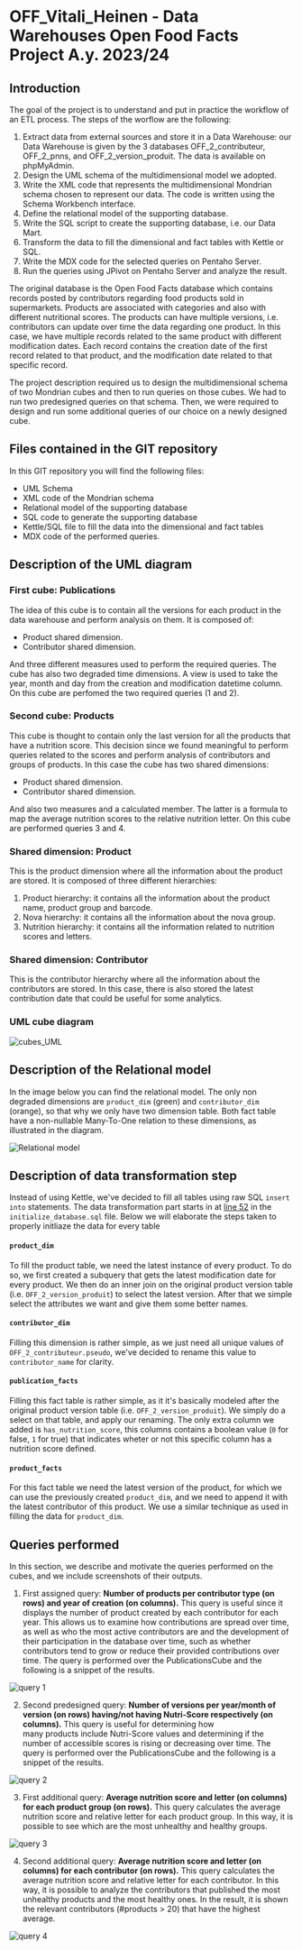 # OFF_Vitali_Heinen - Data Warehouses Open Food Facts Project A.y. 2023/24

## Introduction
The goal of the project is to understand and put in practice the workflow of an ETL process.
The steps of the worflow are the following:
1. Extract data from external sources and store it in a Data Warehouse: our Data Warehouse is given by the 3 databases OFF_2_contributeur, OFF_2_pnns, and OFF_2_version_produit. The data is available on phpMyAdmin.
2. Design the UML schema of the multidimensional model we adopted.
3. Write the XML code that represents the multidimensional Mondrian schema chosen to represent our data. The code is written using the Schema Workbench interface.
4. Define the relational model of the supporting database.
5. Write the SQL script to create the supporting database, i.e. our Data Mart.
6. Transform the data to fill the dimensional and fact tables with Kettle or SQL.
7. Write the MDX code for the selected queries on Pentaho Server.
8. Run the queries using JPivot on Pentaho Server and analyze the result.

The original database is the Open Food Facts database which contains records posted by contributors regarding food products sold in supermarkets. Products are associated with categories and also with different nutritional scores. The products can have multiple versions, i.e. contributors can update over time the data regarding one product. In this case, we have multiple records related to the same product with different modification dates. Each record contains the creation date of the first record related to that product, and the modification date related to that specific record.

The project description required us to design the multidimensional schema of two Mondrian cubes and then to run queries on those cubes. We had to run two predesigned queries on that schema.
Then, we were required to design and run some additional queries of our choice on a newly designed cube.

## Files contained in the GIT repository
In this GIT repository you will find the following files:
- UML Schema
- XML code of the Mondrian schema
- Relational model of the supporting database
- SQL code to generate the supporting database
- Kettle/SQL file to fill the data into the dimensional and fact tables
- MDX code of the performed queries.

## Description of the UML diagram
### First cube: Publications 

The idea of this cube is to contain all the versions for each product in the data warehouse and perform analysis on them. It is composed of:
- Product shared dimension.
- Contributor shared dimension.
  
And three different measures used to perform the required queries.
The cube has also two degraded time dimensions. A view is used to take the year, month and day from the creation and modification datetime column.
On this cube are perfomed the two required queries (1 and 2).

### Second cube: Products 


This cube is thought to contain only the last version for all the products that have a nutrition score. This decision since we found meaningful to perform queries related to the scores and perform analysis of contributors and groups of products. In this case the cube has two shared dimensions:
- Product shared dimension.
- Contributor shared dimension.

And also two measures and a calculated member. The latter is a formula to map the average nutrition scores to the relative nutrition letter.
On this cube are performed queries 3 and 4.

### Shared dimension: Product 

This is the product dimension where all the information about the product are stored. It is composed of three different hierarchies:
1. Product hierarchy: it contains all the information about the product name, product group and barcode.
2. Nova hierarchy: it contains all the information about the nova group.
3. Nutrition hierarchy: it contains all the information related to nutrition scores and letters.

### Shared dimension: Contributor 

This is the contributor hierarchy where all the information about the contributors are stored. In this case, there is also stored the latest contribution date that could be useful for some analytics.

### UML cube diagram

![cubes_UML](images/cubes_UML.jpg)

## Description of the Relational model
In the image below you can find the relational model. The only non degraded dimensions are `product_dim` (green) and `contributor_dim` (orange), so that why we only have two dimension table. Both fact table have a non-nullable Many-To-One relation to these dimensions, as illustrated in the diagram.

![Relational model](images/relational_model.png)

## Description of data transformation step
Instead of using Kettle, we've decided to fill all tables using raw SQL `insert into` statements. The data transformation part starts in at [line 52](https://github.com/niekheinen/EDD_project/blob/main/initialize_database.sql#L52) in the `initialize_database.sql` file. Below we will elaborate the steps taken to properly initliaze the data for every table

#### `product_dim`
To fill the product table, we need the latest instance of every product. To do so, we first created a subquery that gets the latest modification date for every product. We then do an inner join on the original product version table (i.e. `OFF_2_version_produit`) to select the latest version. After that we simple select the attributes we want and give them some better names.

#### `contributor_dim`
Filling this dimension is rather simple, as we just need all unique values of `OFF_2_contributeur.pseudo`, we've decided to rename this value to `contributor_name` for clarity.

#### `publication_facts`
Filling this fact table is rather simple, as it it's basically modeled after the original product version table (i.e. `OFF_2_version_produit`). We simply do a select on that table, and apply our renaming. The only extra column we added is `has_nutrition_score`, this columns contains a boolean value (`0` for false, `1` for true) that indicates wheter or not this specific column has a nutrition score defined.

#### `product_facts`
For this fact table we need the latest version of the product, for which we can use the previously created `product_dim`, and we need to append it with the latest contributor of this product. We use a similar technique as used in filling the data for `product_dim`.


## Queries performed
In this section, we describe and motivate the queries performed on the cubes, and we include screenshots of their outputs.

1. First assigned query: **Number of products per contributor type (on rows) and year of creation (on columns).** This query is useful since it displays the number of product created by each contributor for each year. This allows us to examine how contributions are spread over time, as well as who the most active contributors are and the development of their participation in the database over time, such as whether contributors tend to grow or reduce their provided contributions over time. The query is performed over the PublicationsCube and the following is a snippet of the results. 

![query 1](images/query1.png)



2. Second predesigned query: **Number of versions per year/month of version (on rows) having/not having Nutri-Score respectively (on columns).** This query is useful for determining how many products include Nutri-Score values and determining if the number of accessible scores is rising or decreasing over time. The query is performed over the PublicationsCube and the following is a snippet of the results.

![query 2](images/query2.png)


3. First additional query: **Average nutrition score and letter (on columns) for each product group (on rows).** This query calculates the average nutrition score and relative letter for each product group. In this way, it is possible to see which are the most unhealthy and healthy groups. 

![query 3](images/query3.png)

4. Second additional query:  **Average nutrition score and letter (on columns) for each contributor (on rows).** This query calculates the average nutrition score and relative letter for each contributor. In this way, it is possible to analyze the contributors that published the most unhealthy products and the most healthy ones. In the result, it is shown the relevant contributors (#products > 20) that have the highest average. 

![query 4](images/query4.png)
